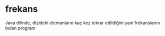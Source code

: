 # frekans
Java dilinde, dizideki elemanların kaç kez tekrar edildiğini yani frekanslarını bulan program
